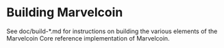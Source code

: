 Building Marvelcoin
================

See doc/build-*.md for instructions on building the various
elements of the Marvelcoin Core reference implementation of Marvelcoin.
